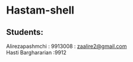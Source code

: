 # Hastam-shell
## Students:
Alirezapashmchi : 9913008  : zaalire2@gmail.com</br>
Hasti Barghararian   :9912
